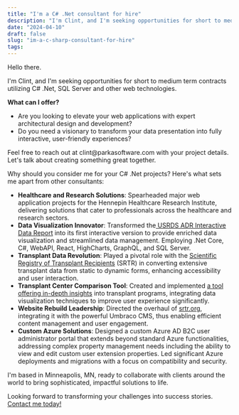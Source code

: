 ```yaml
---
title: "I'm a C# .Net consultant for hire"
description: "I'm Clint, and I'm seeking opportunities for short to medium term contracts utilizing C# .Net, SQL Server and other web technologies."
date: "2024-04-10"
draft: false
slug: "im-a-c-sharp-consultant-for-hire"
tags:
---
```


<p>Hello there.</p><p>I'm Clint, and I'm seeking opportunities for short to medium term contracts utilizing C# .Net, SQL Server and other web technologies.</p><p><strong>What can I offer?</strong></p><ul><li>Are you looking to elevate your web applications with expert architectural design and development?</li><li>Do you need a visionary to transform your data presentation into fully interactive, user-friendly experiences?</li></ul><p>Feel free to reach out at <a>clint@parkasoftware.com</a> with your project details. Let's talk about creating something great together.</p><p>Why should you consider me for your C# .Net projects? Here's what sets me apart from other consultants:</p><ul><li><strong>Healthcare and Research Solutions</strong>: Spearheaded major web application projects for the Hennepin Healthcare Research Institute, delivering solutions that cater to professionals across the healthcare and research sectors.</li><li><strong>Data Visualization Innovator</strong>: Transformed the<a href="https://adr.usrds.org" rel="noreferrer"> USRDS ADR Interactive Data Report</a> into its first interactive version to provide enriched data visualization and streamlined data management. Employing .Net Core, C#, WebAPI, React, HighCharts, GraphQL, and SQL Server.</li><li><strong>Transplant Data Revolution</strong>: Played a pivotal role with the <a href="https://www.srtr.org/reports/opo-specific-reports/interactive-report" rel="noreferrer">Scientific Registry of Transplant Recipients</a> (SRTR) in converting extensive transplant data from static to dynamic forms, enhancing accessibility and user interaction.</li><li><strong>Transplant Center Comparison Tool</strong>: Created and implemented <a href="https://transplantcentersearch.org/" rel="noreferrer">a tool offering in-depth insights</a> into transplant programs, integrating data visualization techniques to improve user experience significantly.</li><li><strong>Website Rebuild Leadership</strong>: Directed the overhaul of <a href="https://srtr.org" rel="noreferrer">srtr.org</a>, integrating it with the powerful Umbraco CMS, thus enabling efficient content management and user engagement.</li><li><strong>Custom Azure Solutions</strong>: Designed a custom Azure AD B2C user administrator portal that extends beyond standard Azure functionalities, addressing complex property management needs including the ability to view and edit custom user extension properties. Led significant Azure deployments and migrations with a focus on compatibility and security.</li></ul><p>I'm based in Minneapolis, MN, ready to collaborate with clients around the world to bring sophisticated, impactful solutions to life.</p><p>Looking forward to transforming your challenges into success stories. <a href="/contact" rel="noreferrer">Contact me today!</a></p>
